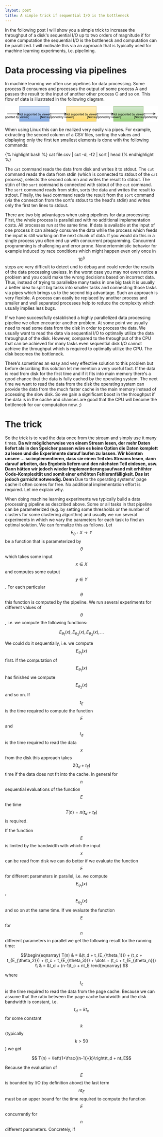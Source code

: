 ```yaml
---
layout: post
title: A simple trick if sequential I/O is the bottleneck
---
```


In the following post I will show you a simple trick to increase the throughput
of a disk's sequential I/O up to two orders of magnitude if for some
computation the sequential I/O is the bottleneck and computation can be
parallized. I will motivate this via an approach that is typically used for
machine learning experiments, i.e. pipelining.

# Data processing via pipelines

In machine learning we often use pipelines for data processing. Some process
B consumes and processes the output of some process A and passes the result
to the input of another other process C and so on. This flow of data is
illustrated in the following diagram.

![data processing pipeline](/assets/io-bottleneck/pipeline.svg)

When using Linux this can be realized very easily via pipes. For example, extracting the second column of a CSV files, sorting the values and displaying only the first ten smallest elements is done with the following commands:

{% highlight bash %}
cat file.csv | cut -d, -f2 | sort | head
{% endhighlight %}

The `cat` command reads the data from disk and writes it to stdout.
The `cut` command reads the data from stdin (which is connected to stdout of
the `cat` process), selects the second column and writes the result to
stdout. The stdin of the `sort` command is connected with stdout of
the `cut` command. The `sort` command reads from stdin, sorts the data
and writes the result to stdout. Finally, the `head` command reads the
result from the `sort` command (via the connection from the sort's stdout
to the head's stdin) and writes only the first ten lines to stdout.

<script type="text/javascript"
    src="http://cdn.mathjax.org/mathjax/latest/MathJax.js?config=TeX-AMS-MML_HTMLorMML">
</script>

There are two big advantages when using pipelines for data processing: 
First, the whole process is parallelized with no additional implementation
costs. All processes run at the same time. If data is available at the 
input of one process it can already consume the data while the process
which feeds the input is still working on the next chunk of data. If you
would do this in a single process you often end up with concurrent
programming. Concurrent programming is challenging and error prone.
Nonderterministic behavior for example induced by race conditions which
might happen even only once in $$10^8$$ steps are very difficult to
detect und to debug and could render the results of the data processing
useless. In the worst case you may not even notice a problem and you could 
make the wrong decisions based on incorrect data. Thus, instead of
trying to parallelize many tasks in one big task it is usually a better
idea to split big tasks into smaller tasks and connecting those tasks via
pipes which brings us to the second big advantage. Such an approach is
very flexible. A process can easily be replaced by another process and
smaller and well separated processes help to reduce the complexity which
usually implies less bugs.

If we have successfully established a highly parallelized data processing pipeline we often encounter another problem. At some point we usually need to read some data from the disk in order to process the data. We usually want to read the data via sequential I/O to optimally utilize the data throughput of the disk. However, compared to the throughput of the CPU that can be achieved for many tasks even sequential disk I/O cannot achieve the throughput which is required to optimally utilize the CPU. The disk becomes the bottleneck.

There's sometimes an easy and very effective solution to this problem but 
before describing this solution let me mention a very useful fact. If
the data is read from disk for the first time and if it fits into main
memory there's a good chance that the data is fully cached by the operating
system. The next time we want to read the data from the disk the operating
system can provide the data from the much faster cache in the main memory
instead of accessing the slow disk. So we gain a significant boost in the
throughput if the data is in the cache and chances are good that the CPU
will become the bottleneck for our computation now. ;)

# The trick

So the trick is to read the data once from the stream and simply use
it many times. **Da wir möglicherweise von einem Stream lesen, der mehr
Daten liefert als in den Speicher passen wäre es keine Option die Daten
komplett zu lesen und die Experimente darauf laufen zu lassen. Wir könnten unsere ... so implementieren, dass sie einen Teil des Streams lesen, dann darauf arbeiten, das Ergebnis liefern und den nächsten Teil einlesen, usw.
Dann hätten wir jedoch wieder Implementierungsaufwand mit erhöhter
Code-Komplexität und somit einer erhöhten Fehleranfälligkeit. Das ist
jedoch garnicht notwendig. Denn** Due to the operating systems' page
cache it often comes for free. No additional implementation effort is
required. Let me explain why.

When doing machine learning experiments we typically build a data 
processing pipeline as described above. Some or all tasks in that pipeline 
can be parameterized (e.g. by setting some thresholds or the number of clusters for
some clustering algorithm) and usually we run several experiments in which
we vary the parameters for each task to find an optimal solution.
We can formalize this as follows. Let $$E_\theta:X\to Y$$ be
a function that is parameterized by $$\theta$$ which takes some input
$$x\in X$$ and computes some output $$y\in Y$$. For each particular
$$\theta$$ this function is computed by the pipeline. We run several
experiments for different values of $$\theta$$, i.e. we compute the 
following functions:

$$E_{\theta_1}(x), E_{\theta_2}(x), E_{\theta_3}(x), \dots$$

We could do it sequentially, i.e. we compute $$E_{\theta_1}(x)$$ first.
If the computation of $$E_{\theta_1}(x)$$ has finished we compute
$$E_{\theta_2}(x)$$ and so on. If $$t_E$$ is the time required
to compute the function $$E$$ and $$t_d$$ is the time required to read the
data $$x$$ from the disk this approach
takes $$2(t_d + t_E)$$ time if the data does not fit into the cache. In
general for $$n$$ sequential evaluations of the function $$E$$ the time
$$T(n) = n(t_d + t_E)$$ is required.

If the function $$E$$ is limited by the bandwidth with which the input
$$x$$ can be read from disk we can do better if we evaluate the function $$E$$
for different parameters in parallel, i.e. we compute $$E_{\theta_1}(x)$$,
$$E_{\theta_2}(x)$$ and so on at the same time. If we evaluate the function $$E$$
for $$n$$ different parameters in parallel we get the following result for the
running time:

$$\begin{eqnarray}
	T(n) & = &(t_d + t_{E_{\theta_1}}) + (t_c + t_{E_{\theta_2}}) + (t_c + t_{E_{\theta_3}}) + \dots + (t_c + t_{E_{\theta_n}}) \\
		& = &t_d + (n-1)t_c + nt_E
\end{eqnarray}
$$

where $$t_c$$ is the time required to read the data from the page cache.
Because we can assume that the ratio between the page cache bandwidth and
the disk bandwidth is constant,
i.e. $$t_d = kt_c$$ for some constant $$k$$ (typically $$k>50$$) we get

$$ T(n) = \left(1+\frac{(n-1)}{k}\right)t_d + nt_E$$

Because the evaluation of $$E$$ is bounded by I/O (by definition above) the
last term $$nt_E$$ must be an upper bound for the time required to
compute the function $$E$$ concurrently for $$n$$ different parameters.
Concretely, if 

<!-- 
the last term nt_E ist sogar noch kleiner
Because 
For example, if $$n=8$$ and $$k=50$$ we get $$T(n) = 1.06 t_d + nt_E$$.
Advantage: E must not be modified

To evaluate the function $$E_{\theta_2}, \dots, E_{\theta_n}$$ the data
is already in the page cache...

* sollte man noch erwaehnen, dass es für streaming anwendung hat?
-->

